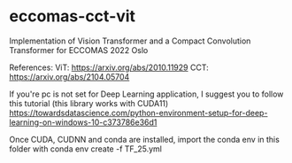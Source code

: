 # eccomas-cct-vit
Implementation of Vision Transformer and a Compact Convolution Transformer for ECCOMAS 2022 Oslo

References:
ViT: https://arxiv.org/abs/2010.11929 
CCT: https://arxiv.org/abs/2104.05704

If you're pc is not set for Deep Learning application, I suggest you to follow this tutorial (this library works with CUDA11)
https://towardsdatascience.com/python-environment-setup-for-deep-learning-on-windows-10-c373786e36d1

Once CUDA, CUDNN and conda are installed, import the conda env in this folder with
conda env create -f TF_25.yml
